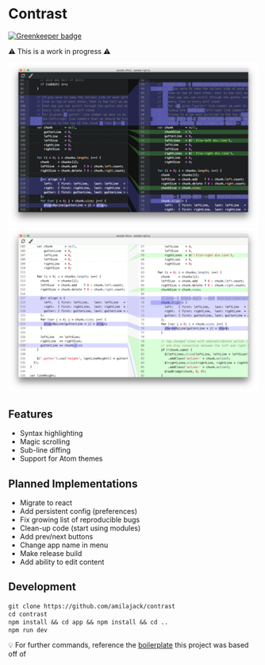 Contrast
========

[![Greenkeeper badge](https://badges.greenkeeper.io/amilajack/contrast.svg)](https://greenkeeper.io/)

⚠️ This is a work in progress ⚠️

![Screenshot Dark](/screenshot-dark.png)
![Screenshot Light](/screenshot-light.png)

## Features
- Syntax highlighting
- Magic scrolling
- Sub-line diffing
- Support for Atom themes

## Planned Implementations
- Migrate to react
- Add persistent config (preferences)
- Fix growing list of reproducible bugs
- Clean-up code (start using modules)
- Add prev/next buttons
- Change app name in menu
- Make release build
- Add ability to edit content

## Development
```
git clone https://github.com/amilajack/contrast
cd contrast
npm install && cd app && npm install && cd ..
npm run dev
```
:bulb: For further commands, reference the [boilerplate](https://github.com/chentsulin/electron-react-boilerplate) this project was based off of
